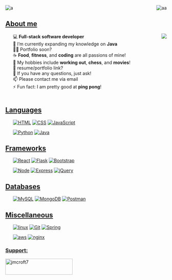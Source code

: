 
<p> 
  <img src="https://komarev.com/ghpvc/?username=a&label=Profile%20views&color=499b4a&style=flat" alt="a" />
  <a href="https://twitter.com/jmcroft7" target="blank"><img align="right" src="https://img.shields.io/twitter/follow/jmcroft7?logo=twitter&style=for-the-badge" alt="aa" /></a>
</p>

<h2><u><b>About me</b></u> </h2>
<ul>
  <img align="right" src="https://github-readme-stats.vercel.app/api/top-langs/?username=jmcroft7&hide=html&theme=dracula&layout=default"/>
  
 💻 **Full-stack software developer**
  <br>
🌱 I’m currently expanding my knowledge on **Java**
  <br>
👨‍💻 Portfolio soon?
  <br>
☕ **Food**, **fitness**, and **coding** are all passions of mine!
  <br>
🏓 My hobbies include **working out**, **chess**, and **movies**!
  <br>
📄 resume/portfolio link?
  <br>
💬 If you have any questions, just ask!
  <br>
📫 Please contact me via email
  <br>
⚡ Fun fact: I am pretty good at **ping pong**!
  <br>
  <br>
  
</ul>

<h2 align="left"><u><b>Languages</b></u></h2>
<ul>

[![HTML](https://img.shields.io/badge/-HTML5-F06529?style=plastic-square&logo=html5&logoColor=ffffff)](https://www.github.com/jmcroft7)
[![CSS](https://img.shields.io/badge/-CSS-2965f1?style=plastic-square&logo=css3&logoColor=ffffff)](https://www.github.com/jmcroft7)
[![JavaScript](https://img.shields.io/badge/-JavaScript-f0db4f?style=plastic-square&logo=javascript&logoColor=000000)](https://www.github.com/jmcroft7)

[![Python](https://img.shields.io/badge/-Python-3776AB?style=plastic-square&logo=python&logoColor=ffffff)](https://www.github.com/jmcroft7)
[![Java](https://img.shields.io/badge/-Java-339999?style=plastic-square&logo=java&logoColor=ffffff)](https://www.github.com/jmcroft7)

</ul>

<h2 align="left"><u><b>Frameworks</b></u> </h2>
<ul>

[![React](https://img.shields.io/badge/-React-57b2cc?style=plastic-square&logo=react&logoColor=ffffff)](https://reactjs.org/)
[![Flask](https://img.shields.io/badge/-Flask-000000?style=plastic-square&logo=Flask&logoColor=ffffff)](https://flask.palletsprojects.com/)
[![Bootstrap](https://img.shields.io/badge/-Bootstrap-7410f0?style=plastic-square&logo=bootstrap&logoColor=ffffff)](https://getbootstrap.com/)

[![Node](https://img.shields.io/badge/-Node.js-68a063?style=plastic-square&logo=nodedotjs&logoColor=ffffff)](https://nodejs.org/en/)
[![Express](https://img.shields.io/badge/-Express.js-303030?style=plastic-square&logo=express&logoColor=ffffff)](https://expressjs.com/)
[![jQuery](https://img.shields.io/badge/-jQuery-0769ad?style=plastic-square&logo=jquery&logoColor=ffffff)](https://jquery.com/)

</ul>

<h2 align="left"><u><b>Databases</b></u> </h2>
<ul>

[![MySQL](https://img.shields.io/badge/-MySQL-4479A1?style=plastic-square&logo=MySQL&logoColor=ffffff)](https://www.mysql.com/)
[![MongoDB](https://img.shields.io/badge/-MongoDB-47A248?style=plastic-square&logo=MongoDB&logoColor=ffffff)](https://www.mongodb.com/)
[![Postman](https://img.shields.io/badge/-Postman-F06529?style=plastic-square&logo=postman&logoColor=ffffff)](https://www.postman.com/)

</ul>

<h2 align="left"><u><b>Miscellaneous</b></u> </h2>
<ul>

[![linux](https://img.shields.io/badge/-Linux-000000?style=plastic-square&logo=linux&logoColor=ffffff)](https://ubuntu.com/)
[![Git](https://img.shields.io/badge/-Git-%23F05032?style=plastic-square&logo=git&logoColor=%23ffffff)](https://git-scm.com/)
[![Spring](https://img.shields.io/badge/-Spring-3C3A3A?style=plastic-square&logo=spring&logoColor=ffffff)](https://spring.io/tools)

[![aws](https://img.shields.io/badge/-AWS-3776AB?style=plastic-square&logo=amazonaws&logoColor=ffffff)](https://aws.amazon.com/)
[![nginx](https://img.shields.io/badge/-Nginx-47A248?style=plastic-square&logo=nginx&logoColor=ffffff)](https://www.nginx.com/)

</ul>

<h3><u><b>Support:</b></u></h3>
  
<p><a href="https://www.buymeacoffee.com/jmcroft7"> <img src="https://cdn.buymeacoffee.com/buttons/v2/default-yellow.png" height="50" width="210" alt="jmcroft7" /></a></p>

